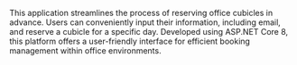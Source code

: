 This application streamlines the process of reserving office cubicles in advance. Users can conveniently input their information, including email, and reserve a cubicle for a specific day. Developed using ASP.NET Core 8, this platform offers a user-friendly interface for efficient booking management within office environments.
